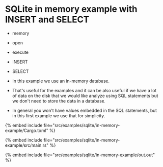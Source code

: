 # SQLite in memory example with INSERT and SELECT

* memory
* open
* execute
* INSERT
* SELECT

* In this example we use an in-memory database.
* That's useful for the examples and it can be also useful if we have a lot of data on the disk that we would like analyze using SQL statements but we don't need to store the data in a database.

* In general you won't have values embedded in the SQL statements, but in this first example we use that for simplicity.

{% embed include file="src/examples/sqlite/in-memory-example/Cargo.toml" %}

{% embed include file="src/examples/sqlite/in-memory-example/src/main.rs" %}

{% embed include file="src/examples/sqlite/in-memory-example/out.out" %}


